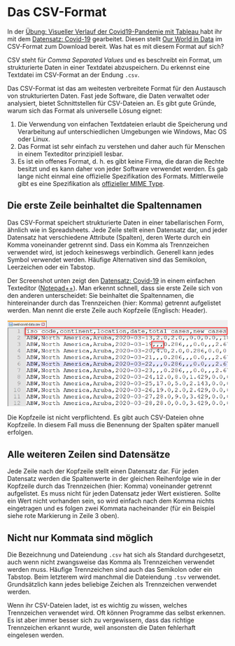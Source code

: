 # Das CSV-Format

In der [Übung: Visueller Verlauf der Covid19-Pandemie mit Tableau ](https://www.notion.so/bung-Visueller-Verlauf-der-Covid19-Pandemie-mit-Tableau-bd643e311721433ea2394b4b9e9f628b)habt ihr mit dem [Datensatz: Covid-19](../../../data-sets-and-exercises/datensaetze/covid19.md) gearbeitet. Diesen stellt [Our World in Data](https://ourworldindata.org/) im CSV-Format zum Download bereit. Was hat es mit diesem Format auf sich?

CSV steht für _Comma Separated Values_ und es beschreibt ein Format, um strukturierte Daten in einer Textdatei abzuspeichern. Du erkennst eine Textdatei im CSV-Format an der Endung `.csv`.

Das CSV-Format ist das am weitesten verbreitete Format für den Austausch von strukturierten Daten. Fast jede Software, die Daten verwaltet oder analysiert, bietet Schnittstellen für CSV-Dateien an. Es gibt gute Gründe, warum sich das Format als universelle Lösung eignet:

1. Die Verwendung von einfachen Textdateien erlaubt die Speicherung und Verarbeitung auf unterschiedlichen Umgebungen wie Windows, Mac OS oder Linux.
2. Das Format ist sehr einfach zu verstehen und daher auch für Menschen in einem Texteditor prinzipiell lesbar.
3. Es ist ein offenes Format, d. h. es gibt keine Firma, die daran die Rechte besitzt und es kann daher von jeder Software verwendet werden. Es gab lange nicht einmal eine offizielle Spezifikation des Formats. Mittlerweile gibt es eine Spezifikation als [offizieller MIME Type](https://tools.ietf.org/html/rfc4180).

## Die erste Zeile beinhaltet die Spaltennamen

Das CSV-Format speichert strukturierte Daten in einer tabellarischen Form, ähnlich wie in Spreadsheets. Jede Zeile stellt einen Datensatz dar, und jeder Datensatz hat verschiedene Attribute (Spalten), deren Werte durch ein Komma voneinander getrennt sind. Dass ein Komma als Trennzeichen verwendet wird, ist jedoch keineswegs verbindlich. Generell kann jedes Symbol verwendet werden. Häufige Alternativen sind das Semikolon, Leerzeichen oder ein Tabstop.

Der Screenshot unten zeigt den [Datensatz: Covid-19](https://www.notion.so/Datensatz-Covid-19-5d1cae3624dc4690b4ab1be2991cd96f) in einem einfachen Texteditor ([Notepad++](https://notepad-plus-plus.org/downloads/)). Man erkennt schnell, dass sie erste Zeile sich von den anderen unterscheidet: Sie beinhaltet die Spaltennamen, die hintereinander durch das Trennzeichen (hier: Komma) getrennt aufgelistet werden. Man nennt die erste Zeile auch Kopfzeile (Englisch: Header).

![Der Covid19-Datensatz in Notepad++ geöffnet.](<../../../.gitbook/assets/image (22).png>)

Die Kopfzeile ist nicht verpflichtend. Es gibt auch CSV-Dateien ohne Kopfzeile. In diesem Fall muss die Benennung der Spalten später manuell erfolgen.

## Alle weiteren Zeilen sind Datensätze

Jede Zeile nach der Kopfzeile stellt einen Datensatz dar. Für jeden Datensatz werden die Spaltenwerte in der gleichen Reihenfolge wie in der Kopfzeile durch das Trennzeichen (hier: Komma) voneinander getrennt aufgelistet. Es muss nicht für jeden Datensatz jeder Wert existieren. Sollte ein Wert nicht vorhanden sein, so wird einfach nach dem Komma nichts eingetragen und es folgen zwei Kommata nacheinander (für ein Beispiel siehe rote Markierung in Zeile 3 oben).

## Nicht nur Kommata sind möglich

Die Bezeichnung und Dateiendung `.csv` hat sich als Standard durchgesetzt, auch wenn nicht zwangsweise das Komma als Trennzeichen verwendet werden muss. Häufige Trennzeichen sind auch das Semikolon oder ein Tabstop. Beim letzterem wird manchmal die Dateiendung `.tsv` verwendet. Grundsätzlich kann jedes beliebige Zeichen als Trennzeichen verwendet werden.

Wenn ihr CSV-Dateien ladet, ist es wichtig zu wissen, welches Trennzeichen verwendet wird. Oft können Programme das selbst erkennen. Es ist aber immer besser sich zu vergewissern, dass das richtige Trennzeichen erkannt wurde, weil ansonsten die Daten fehlerhaft eingelesen werden.

